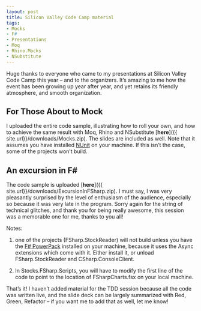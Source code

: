 ```yaml
---
layout: post
title: Silicon Valley Code Camp material
tags:
- Mocks
- F#
- Presentations
- Moq
- Rhino.Mocks
- NSubstitute
---
```


Huge thanks to everyone who came to my presentations at Silicon Valley Code Camp this year – and to the organizers. It’s amazing to me how the event has been growing up year after year, and yet retains its friendly atmosphere, and smooth organization.  

## For Those About to Mock  

I uploaded the entire code sample, illustrating how to roll your own, and how to achieve the same result with Moq, Rhino and NSubstitute [**here**]({{ site.url}}/downloads/Mocks.zip). The slides are included as well. Note that it assumes you have installed [NUnit](http://www.nunit.org/) on your machine. If this isn’t the case, some of the projects won’t build.  

## An excursion in F#  

The code sample is uploaded [**here**]({{ site.url}}/downloads/ExcursionInFSharp.zip). I must say, I was very pleasantly surprised by the level of enthusiasm of the audience, especially so because it was very late in the program. Sorry again for the string of technical glitches, and thank you for being really awesome, this session was a memorable one for me, thanks to you all!  

Notes:  
1) one of the projects (FSharp.StockReader) will not build unless you have the [F# PowerPack](http://fsharppowerpack.codeplex.com/) installed on your machine, because it uses the Async extensions which come with it. Either install it, or unload FSharp.StockReader and CSharp.ConsoleClient.  

2) In Stocks.FSharp.Scripts, you will have to modify the first line of the code to point to the location of FSharpCharts.fsx on your local machine.  

That’s it! I haven’t added material for the TDD session because all the code was written live, and the slide deck can be largely summarized with Red, Green, Refactor – if you want me to add that as well, let me know!
